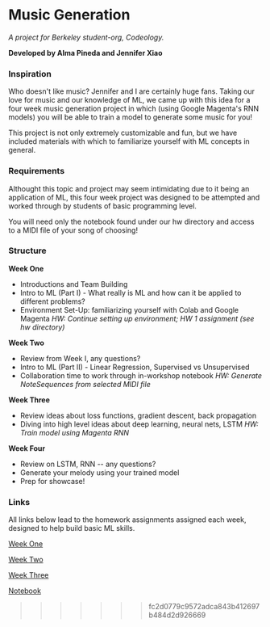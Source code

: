 # Music Generation
_A project for Berkeley student-org, Codeology._

**Developed by Alma Pineda and Jennifer Xiao**

### Inspiration

Who doesn't like music? Jennifer and I are certainly huge fans. Taking our love for music and our knowledge of ML, we came up with this idea for a four week music generation project in which (using Google Magenta's RNN models) you will be able to train a model to generate some music for you! 

This project is not only extremely customizable and fun, but we have included materials with which to familiarize yourself with ML concepts in general.

### Requirements

Althought this topic and project may seem intimidating due to it being an application of ML, this four week project was designed to be attempted and worked through by students of basic programming level.

You will need only the notebook found under our hw directory and access to a MIDI file of your song of choosing!


### Structure
**Week One**
* Introductions and Team Building
* Intro to ML (Part I) - What really is ML and how can it be applied to different problems?
* Environment Set-Up: familiarizing yourself with Colab and Google Magenta
*HW: Continue setting up environment; HW 1 assignment (see hw directory)*

**Week Two**
* Review from Week I, any questions?
* Intro to ML (Part II) - Linear Regression, Supervised vs Unsupervised
* Collaboration time to work through in-workshop notebook
*HW: Generate NoteSequences from selected MIDI file*

**Week Three**
* Review ideas about loss functions, gradient descent, back propagation  
* Diving into high level ideas about deep learning, neural nets, LSTM
*HW: Train model using Magenta RNN*

**Week Four**
* Review on LSTM, RNN -- any questions?
* Generate your melody using your trained model
* Prep for showcase!


### Links

All links below lead to the homework assignments assigned each week, designed to help build basic ML skills.

[Week One](https://datahub.berkeley.edu/hub/user-redirect/git-pull?repo=https%3A%2F%2Fgithub.com%2Falmapineda%2FmusicGenerationPrep&urlpath=tree%2FmusicGenerationPrep%2F%2Fhw%2FMusic%2520Generation%2520Week%25201%2520.ipynb)

[Week Two](https://datahub.berkeley.edu/hub/user-redirect/git-pull?repo=https%3A%2F%2Fgithub.com%2Falmapineda%2FmusicGenerationPrep&urlpath=tree%2FmusicGenerationPrep%2F%2Fhw%2FMusic%2520Generation%2520Week%25202%2520.ipynb)

[Week Three](https://datahub.berkeley.edu/hub/user-redirect/git-pull?repo=https%3A%2F%2Fgithub.com%2Falmapineda%2FmusicGenerationPrep&urlpath=tree%2FmusicGenerationPrep%2F%2Fhw%2FMusic%2520Generation%2520Week%25203%2520.ipynb)

[Notebook](https://datahub.berkeley.edu/hub/user-redirect/git-pull?repo=https%3A%2F%2Fgithub.com%2Falmapineda%2FmusicGenerationPrep&urlpath=tree%2FmusicGenerationPrep%2F%2Fhw%2FMusicGenerationProject.ipynb)
>>>>>>> fc2d0779c9572adca843b412697b484d2d926669
